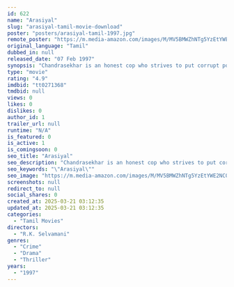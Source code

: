 ```yaml
---
id: 622
name: "Arasiyal"
slug: "arasiyal-tamil-movie-download"
poster: "posters/arasiyal-tamil-1997.jpg"
remote_poster: "https://m.media-amazon.com/images/M/MV5BMWZhNTg5YzEtYWE2NC00MmNiLThkYzgtNTJjZTA5YzY0ZDgzXkEyXkFqcGc@._V1_SX300.jpg"
original_language: "Tamil"
dubbed_in: null
released_date: "07 Feb 1997"
synopsis: "Chandrasekhar is an honest cop who strives to put corrupt politicians behind bars. He succeeds to some extent in his endeavours. The enraged politicians send their henchmen after Chandrasekhar."
type: "movie"
rating: "4.9"
imdbid: "tt0271368"
tmdbid: null
views: 0
likes: 0
dislikes: 0
author_id: 1
trailer_url: null
runtime: "N/A"
is_featured: 0
is_active: 1
is_comingsoon: 0
seo_title: "Arasiyal"
seo_description: "Chandrasekhar is an honest cop who strives to put corrupt politicians behind bars. He succeeds to some extent in his endeavours. The enraged politicians send their henchmen after Chandrasekhar."
seo_keywords: "\"Arasiyal\""
seo_image: "https://m.media-amazon.com/images/M/MV5BMWZhNTg5YzEtYWE2NC00MmNiLThkYzgtNTJjZTA5YzY0ZDgzXkEyXkFqcGc@._V1_SX300.jpg"
screenshots: null
redirect_to: null
social_shares: 0
created_at: 2025-03-21 03:12:35
updated_at: 2025-03-21 03:12:35
categories:
  - "Tamil Movies"
directors:
  - "R.K. Selvamani"
genres:
  - "Crime"
  - "Drama"
  - "Thriller"
years:
  - "1997"
---
```

